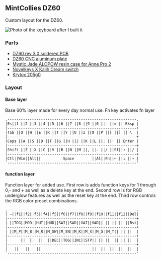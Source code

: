 ## MintCollies DZ60
Custom layout for the DZ60.

![Photo of the keyboard after I built it](https://i.imgur.com/x0ooI8q.jpeg)

### Parts
+ [DZ60 rev 3.0 soldered PCB](https://kbdfans.com/products/dz60-60-pcb)
+ [DZ60 CNC aluminum plate](https://kbdfans.com/products/dz60-cnc-aluminum-plate?variant=39293765025931)
+ [Mystic Jade ALOPOW resin case for Anne Pro 2](https://kbdfans.com/products/alopow-resin-case-for-anne-pro-2?_pos=3&_sid=0f3043940&_ss=r)
+ [Novelkeys X Kalih Cream switch](https://kbdfans.com/products/novelkey-x-kailh-linear-cream-switch)
+ [Krytox 205g0](https://thekey.company/collections/in-stock/products/lubricant)

### Layout
#### Base layer
Base 60% layer made for every day normal use.
Fn key activates fn layer
```
,----------------------------------------------------------.
|Es||1 ||2 ||3 ||4 ||5 ||6 ||7 ||8 ||9 ||0 ||- ||= || Bksp |
|----------------------------------------------------------+
|Tab ||Q ||W ||E ||R ||T ||Y ||U ||I ||O ||P ||[ ||] || \  |
|----------------------------------------------------------+
|Caps ||A ||S ||D ||F ||G ||H ||J ||K ||L ||; ||' || Enter |
|----------------------------------------------------------+
|Shift ||Z ||X ||C ||V ||B ||N ||M ||, ||. ||/ ||Sf||↑ ||/ |
|----------------------------------------------------------+
|Ctl||Win||Alt||          Space        ||Al||Fn||← ||↓ ||→ |
`----------------------------------------------------------'
```

#### function layer
Function layer for added use.
First row is adds function keys for 1 through 0,- and + as well as a delete key at the end.
Second row is for RGB underglow features as well as the reset key at the end.
Third row controls the RGB color preset combinations. 
```
,----------------------------------------------------------.
| ~||f1||f2||f3||f4||f5||f6||f7||f8||f9||f10||f11||f12||Del|
|----------------------------------------------------------+
| ||TOG||MOD||HUI||HUD||SAI||SAD||VAI||VAD|| || || || ||Rst|
|----------------------------------------------------------+
| ||M_P||M_B||M_R||M_SW||M_SN||M_K||M_X||M_G||M_T|| || ||  |
|----------------------------------------------------------+
|      ||  ||  ||  ||DEC||TOG||INC||STP|| || ||  || || ||  |
|----------------------------------------------------------+
|   ||   ||   ||                       ||  ||  ||  ||  ||  |
`----------------------------------------------------------'
```